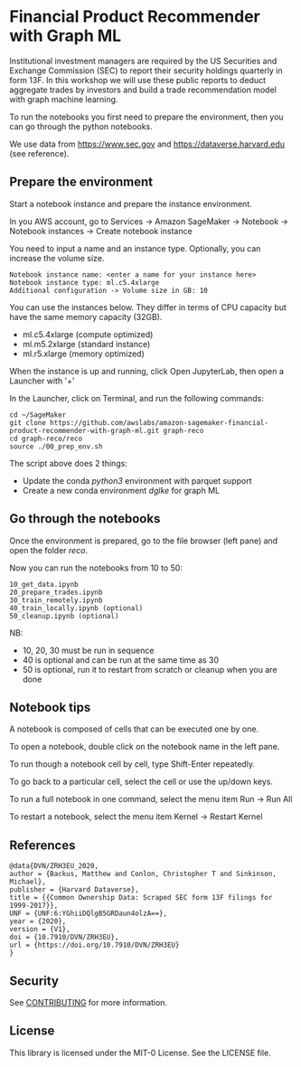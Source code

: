 # Financial Product Recommender with Graph ML

Institutional investment managers are required by the US Securities and Exchange Commission (SEC) 
to report their security holdings quarterly in form 13F.
In this workshop we will use these public reports to deduct aggregate trades by investors and 
build a trade recommendation model with graph machine learning.

To run the notebooks you first need to prepare the environment, then you can go through the python notebooks.

We use data from https://www.sec.gov and https://dataverse.harvard.edu (see reference).


## Prepare the environment

Start a notebook instance and prepare the instance environment.

In you AWS account, go to Services -> Amazon SageMaker -> Notebook -> Notebook instances -> Create notebook instance 

You need to input a name and an instance type. Optionally, you can increase the volume size. 
```
Notebook instance name: <enter a name for your instance here>
Notebook instance type: ml.c5.4xlarge
Additional configuration -> Volume size in GB: 10
```

You can use the instances below. They differ in terms of CPU capacity but have the same memory capacity (32GB).

- ml.c5.4xlarge (compute optimized)
- ml.m5.2xlarge (standard instance)
- ml.r5.xlarge (memory optimized)


When the instance is up and running, click Open JupyterLab, then open a Launcher with '+'

In the Launcher, click on Terminal, and run the following commands:

```
cd ~/SageMaker 
git clone https://github.com/awslabs/amazon-sagemaker-financial-product-recommender-with-graph-ml.git graph-reco
cd graph-reco/reco   
source ./00_prep_env.sh
```

The script above does 2 things:

- Update the conda *python3* environment with parquet support
- Create a new conda environment *dglke* for graph ML


## Go through the notebooks

Once the environment is prepared, go to the file browser (left pane) and open the folder *reco*.

Now you can run the notebooks from 10 to 50:

```
10_get_data.ipynb
20_prepare_trades.ipynb
30_train_remotely.ipynb
40_train_locally.ipynb (optional)
50_cleanup.ipynb (optional)
```

NB:
- 10, 20, 30 must be run in sequence
- 40 is optional and can be run at the same time as 30
- 50 is optional, run it to restart from scratch or cleanup when you are done

## Notebook tips

A notebook is composed of cells that can be executed one by one. 

To open a notebook, double click on the notebook name in the left pane.

To run though a notebook cell by cell, type Shift-Enter repeatedly.

To go back to a particular cell, select the cell or use the up/down keys.

To run a full notebook in one command, select the menu item Run -> Run All

To restart a notebook, select the menu item Kernel -> Restart Kernel

## References

```
@data{DVN/ZRH3EU_2020,
author = {Backus, Matthew and Conlon, Christopher T and Sinkinson, Michael},
publisher = {Harvard Dataverse},
title = {{Common Ownership Data: Scraped SEC form 13F filings for 1999-2017}},
UNF = {UNF:6:YGhiiDQlgB5GRDaun4olzA==},
year = {2020},
version = {V1},
doi = {10.7910/DVN/ZRH3EU},
url = {https://doi.org/10.7910/DVN/ZRH3EU}
}
```

## Security

See [CONTRIBUTING](CONTRIBUTING.md#security-issue-notifications) for more information.

## License

This library is licensed under the MIT-0 License. See the LICENSE file.

